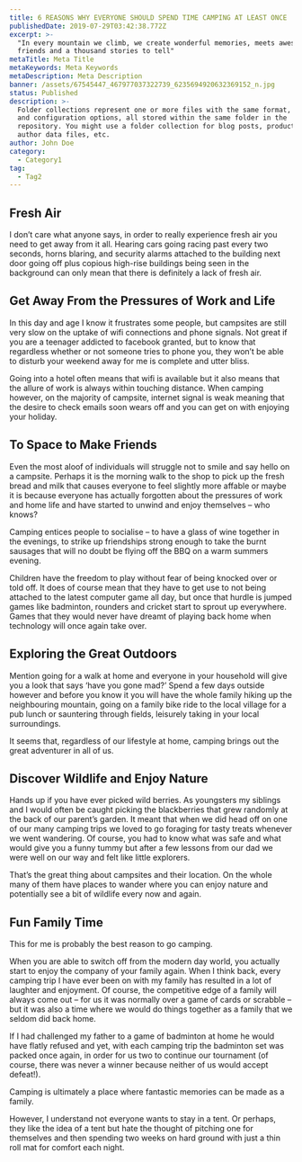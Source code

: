 ```yaml
---
title: 6 REASONS WHY EVERYONE SHOULD SPEND TIME CAMPING AT LEAST ONCE
publishedDate: 2019-07-29T03:42:38.772Z
excerpt: >-
  "In every mountain we climb, we create wonderful memories, meets awesome
  friends and a thousand stories to tell"
metaTitle: Meta Title
metaKeywords: Meta Keywords
metaDescription: Meta Description
banner: /assets/67545447_467977037322739_6235694920632369152_n.jpg
status: Published
description: >-
  Folder collections represent one or more files with the same format, fields,
  and configuration options, all stored within the same folder in the
  repository. You might use a folder collection for blog posts, product pages,
  author data files, etc.
author: John Doe
category:
  - Category1
tag:
  - Tag2
---
```


## Fresh Air

I don’t care what anyone says, in order to really experience fresh air you need to get away from it all. Hearing cars going racing past every two seconds, horns blaring, and security alarms attached to the building next door going off plus copious high-rise buildings being seen in the background can only mean that there is definitely a lack of fresh air.

## Get Away From the Pressures of Work and Life

In this day and age I know it frustrates some people, but campsites are still very slow on the uptake of wifi connections and phone signals. Not great if you are a teenager addicted to facebook granted, but to know that regardless whether or not someone tries to phone you, they won’t be able to disturb your weekend away for me is complete and utter bliss.

Going into a hotel often means that wifi is available but it also means that the allure of work is always within touching distance. When camping however, on the majority of campsite, internet signal is weak meaning that the desire to check emails soon wears off and you can get on with enjoying your holiday.

## To Space to Make Friends

Even the most aloof of individuals will struggle not to smile and say hello on a campsite. Perhaps it is the morning walk to the shop to pick up the fresh bread and milk that causes everyone to feel slightly more affable or maybe it is because everyone has actually forgotten about the pressures of work and home life and have started to unwind and enjoy themselves – who knows?

Camping entices people to socialise – to have a glass of wine together in the evenings, to strike up friendships strong enough to take the burnt sausages that will no doubt be flying off the BBQ on a warm summers evening.

Children have the freedom to play without fear of being knocked over or told off. It does of course mean that they have to get use to not being attached to the latest computer game all day, but once that hurdle is jumped games like badminton, rounders and cricket start to sprout up everywhere. Games that they would never have dreamt of playing back home when technology will once again take over.

## Exploring the Great Outdoors

Mention going for a walk at home and everyone in your household will give you a look that says ‘have you gone mad?’ Spend a few days outside however and before you know it you will have the whole family hiking up the neighbouring mountain, going on a family bike ride to the local village for a pub lunch or sauntering through fields, leisurely taking in your local surroundings.

It seems that, regardless of our lifestyle at home, camping brings out the great adventurer in all of us.

## Discover Wildlife and Enjoy Nature

Hands up if you have ever picked wild berries. As youngsters my siblings and I would often be caught picking the blackberries that grew randomly at the back of our parent’s garden. It meant that when we did head off on one of our many camping trips we loved to go foraging for tasty treats whenever we went wandering. Of course, you had to know what was safe and what would give you a funny tummy but after a few lessons from our dad we were well on our way and felt like little explorers.

That’s the great thing about campsites and their location. On the whole many of them have places to wander where you can enjoy nature and potentially see a bit of wildlife every now and again.

## Fun Family Time

This for me is probably the best reason to go camping.

When you are able to switch off from the modern day world, you actually start to enjoy the company of your family again. When I think back, every camping trip I have ever been on with my family has resulted in a lot of laughter and enjoyment. Of course, the competitive edge of a family will always come out – for us it was normally over a game of cards or scrabble – but it was also a time where we would do things together as a family that we seldom did back home.

If I had challenged my father to a game of badminton at home he would have flatly refused and yet, with each camping trip the badminton set was packed once again, in order for us two to continue our tournament (of course, there was never a winner because neither of us would accept defeat!).

Camping is ultimately a place where fantastic memories can be made as a family.

However, I understand not everyone wants to stay in a tent. Or perhaps, they like the idea of a tent but hate the thought of pitching one for themselves and then spending two weeks on hard ground with just a thin roll mat for comfort each night.
